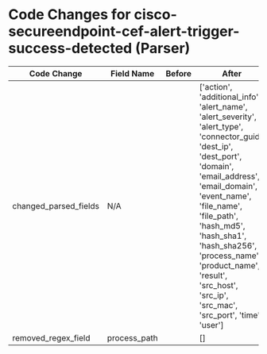# Code Changes for cisco-secureendpoint-cef-alert-trigger-success-detected (Parser)

| Code Change | Field Name | Before | After |
|-------------|------------|--------|-------|
| changed_parsed_fields | N/A |  | ['action', 'additional_info', 'alert_name', 'alert_severity', 'alert_type', 'connector_guid', 'dest_ip', 'dest_port', 'domain', 'email_address', 'email_domain', 'event_name', 'file_name', 'file_path', 'hash_md5', 'hash_sha1', 'hash_sha256', 'process_name', 'product_name', 'result', 'src_host', 'src_ip', 'src_mac', 'src_port', 'time', 'user'] |
| removed_regex_field | process_path |  | [] |